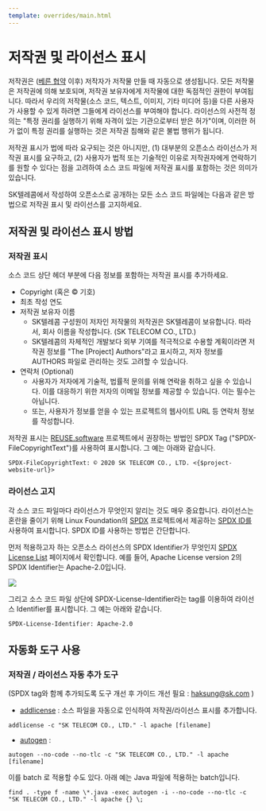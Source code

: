 ```yaml
---
template: overrides/main.html
---
```


# 저작권 및 라이선스 표시

저작권은 ([베른 협약](https://en.wikipedia.org/wiki/Berne_Convention) 이후) 저작자가 저작물 만들 때 자동으로 생성됩니다. 모든 저작물은 저작권에 의해  보호되며, 저작권 보유자에게 저작물에 대한 독점적인 권한이 부여됩니다. 따라서 우리의 저작물(소스 코드, 텍스트, 이미지, 기타 미디어 등)을 다른 사용자가 사용할 수 있게 하려면 그들에게 라이선스를 부여해야 합니다. 라이선스의 사전적 정의는 "특정 권리를 실행하기 위해 자격이 있는 기관으로부터 받은 허가"이며, 이러한 허가 없이 특정 권리를 실행하는 것은 저작권 침해와 같은 불법 행위가 됩니다. 

저작권 표시가 법에 따라 요구되는 것은 아니지만, (1) 대부분의 오픈소스 라이선스가 저작권 표시를 요구하고, (2) 사용자가 법적 또는 기술적인 이유로 저작권자에게 연락하기를 원할 수 있다는 점을 고려하여 소스 코드 파일에 저작권 표시를 포함하는 것은 의미가 있습니다. 

SK텔레콤에서 작성하여 오픈소스로 공개하는 모든 소스 코드 파일에는 다음과 같은 방법으로 저작권 표시 및 라이선스를 고지하세요. 

## 저작권 및 라이선스 표시 방법

### 저작권 표시

소스 코드 상단 헤더 부분에 다음 정보를 포함하는 저작권 표시를 추가하세요. 

* Copyright (혹은 © 기호)
* 최초 작성 연도
* 저작권 보유자 이름
  * SK텔레콤 구성원이 저자인 저작물의 저작권은 SK텔레콤이 보유합니다. 따라서, 회사 이름을 작성합니다. (SK TELECOM CO., LTD.)
  * SK텔레콤의 자체적인 개발보다 외부 기여를 적극적으로 수용할 계획이라면 저작권 정보를 "The [Project] Authors"라고 표시하고, 저자 정보를 AUTHORS 파일로 관리하는 것도 고려할 수 있습니다.
* 연락처 (Optional)
  * 사용자가 저자에게 기술적, 법률적 문의를 위해 연락을 취하고 싶을 수 있습니다. 이를 대응하기 위한 저자의 이메일 정보를 제공할 수 있습니다. 이는 필수는 아닙니다. 
  * 또는, 사용자가 정보를 얻을 수 있는 프로젝트의 웹사이트 URL 등 연락처 정보를 작성합니다.

저작권 표시는 [REUSE.software](https://reuse.software/) 프로젝트에서 권장하는 방법인 SPDX Tag ("SPDX-FileCopyrightText")를 사용하여 표시합니다. 그 예는 아래와 같습니다. 

```text
SPDX-FileCopyrightText: © 2020 SK TELECOM CO., LTD. <{$project-website-url}>
```

### 라이선스 고지

각 소스 코드 파일마다 라이선스가 무엇인지 알리는 것도 매우 중요합니다. 라이선스는 혼란을 줄이기 위해 Linux Foundation의 [SPDX](https://spdx.org/) 프로젝트에서 제공하는 [SPDX ID를](https://spdx.org/ids) 사용하여 표시합니다. SPDX ID를 사용하는 방법은 간단합니다. 

먼저 적용하고자 하는 오픈소스 라이선스의 SPDX Identifier가 무엇인지 [SPDX License List](https://spdx.org/licenses/) 페이지에서 확인합니다. 예를 들어, Apache License version 2의 SPDX Identifier는 Apache-2.0입니다.

![](https://t1.daumcdn.net/thumb/R1280x0/?fname=http%3A%2F%2Ft1.daumcdn.net%2Fbrunch%2Fservice%2Fuser%2F9399%2Fimage%2F52k_mIfC4DbQz9aZf9Eteb3PH6A.png)

그리고 소스 코드 파일 상단에 SPDX-License-Identifier라는 tag를 이용하여 라이선스 Identifier를 표시합니다. 그 예는 아래와 같습니다. 

```text
SPDX-License-Identifier: Apache-2.0
```

## 자동화 도구 사용

### 저작권 / 라이선스 자동 추가 도구

(SPDX tag와 함께 추가되도록 도구 개선 후 가이드 개선 필요 : [haksung@sk.com](mailto:haksung@sk.com) )

* [addlicense](https://github.com/google/addlicense) : 소스 파일을 자동으로 인식하여 저작권/라이선스 표시를 추가합니다. 

```text
addlicense -c "SK TELECOM CO., LTD." -l apache [filename]
```

* [autogen](https://github.com/mbrukman/autogen) : 

```text
autogen --no-code --no-tlc -c "SK TELECOM CO., LTD." -l apache [filename]
```

이를 batch 로 적용할 수도 있다. 아래 예는 Java 파일에 적용하는 batch입니다. 

```text
find . -type f -name \*.java -exec autogen -i --no-code --no-tlc -c "SK TELECOM CO., LTD." -l apache {} \;
```

